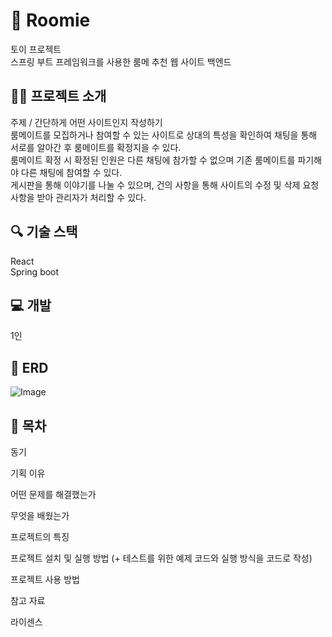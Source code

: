 # 👬 Roomie
토이 프로젝트<br/> 스프링 부트 프레임워크를 사용한 룸메 추천 웹 사이트 백엔드

## 🧑‍🏫 프로젝트 소개
주제 / 간단하게 어떤 사이트인지 작성하기<br/>
룸메이트를 모집하거나 참여할 수 있는 사이트로 상대의 특성을 확인하여 채팅을 통해 서로를 알아간 후 룸메이트를 확정지을 수 있다.<br/>
룸메이트 확정 시 확정된 인원은 다른 채팅에 참가할 수 없으며 기존 룸메이트를 파기해야 다른 채팅에 참여할 수 있다.<br/>
게시판을 통해 이야기를 나눌 수 있으며, 건의 사항을 통해 사이트의 수정 및 삭제 요청 사항을 받아 관리자가 처리할 수 있다.

## 🔍 기술 스택
React<br/>
Spring boot
## 💻 개발
1인

## 💾 ERD

![Image](https://github.com/user-attachments/assets/849b51b1-726f-46dd-a297-1074aa379daa)

## 📎 목차
동기

기획 이유

어떤 문제를 해결했는가

무엇을 배웠는가

프로젝트의 특징

프로젝트 설치 및 실행 방법 (+ 테스트를 위한 예제 코드와 실행 방식을 코드로 작성)

프로젝트 사용 방법

참고 자료

라이센스